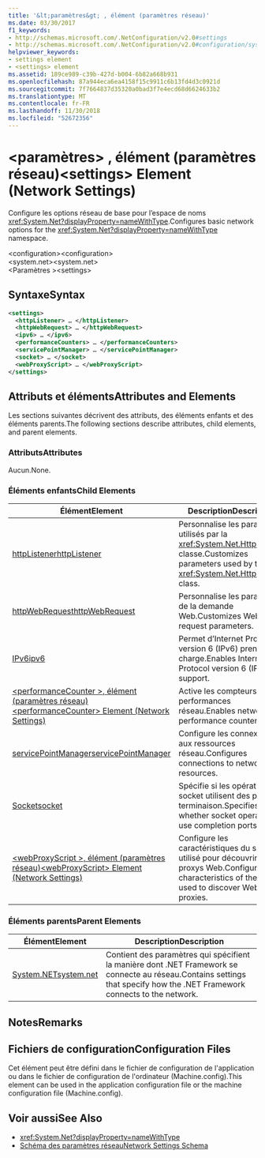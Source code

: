 ```yaml
---
title: '&lt;paramètres&gt; , élément (paramètres réseau)'
ms.date: 03/30/2017
f1_keywords:
- http://schemas.microsoft.com/.NetConfiguration/v2.0#settings
- http://schemas.microsoft.com/.NetConfiguration/v2.0#configuration/system.net/settings
helpviewer_keywords:
- settings element
- <settings> element
ms.assetid: 189ce989-c39b-427d-b004-6b82a668b931
ms.openlocfilehash: 87a944eca6ea4158f15c9911c6b13fd4d3c0921d
ms.sourcegitcommit: 7f7664837d35320a0bad3f7e4ecd68d6624633b2
ms.translationtype: MT
ms.contentlocale: fr-FR
ms.lasthandoff: 11/30/2018
ms.locfileid: "52672356"
---
```

# <a name="ltsettingsgt-element-network-settings"></a><span data-ttu-id="4cfe4-102">&lt;paramètres&gt; , élément (paramètres réseau)</span><span class="sxs-lookup"><span data-stu-id="4cfe4-102">&lt;settings&gt; Element (Network Settings)</span></span>
<span data-ttu-id="4cfe4-103">Configure les options réseau de base pour l’espace de noms <xref:System.Net?displayProperty=nameWithType>.</span><span class="sxs-lookup"><span data-stu-id="4cfe4-103">Configures basic network options for the <xref:System.Net?displayProperty=nameWithType> namespace.</span></span>  
  
 <span data-ttu-id="4cfe4-104">\<configuration></span><span class="sxs-lookup"><span data-stu-id="4cfe4-104">\<configuration></span></span>  
<span data-ttu-id="4cfe4-105">\<system.net></span><span class="sxs-lookup"><span data-stu-id="4cfe4-105">\<system.net></span></span>  
<span data-ttu-id="4cfe4-106">\<Paramètres ></span><span class="sxs-lookup"><span data-stu-id="4cfe4-106">\<settings></span></span>  
  
## <a name="syntax"></a><span data-ttu-id="4cfe4-107">Syntaxe</span><span class="sxs-lookup"><span data-stu-id="4cfe4-107">Syntax</span></span>  
  
```xml  
<settings>  
  <httpListener> … </httpListener>  
  <httpWebRequest> … </httpWebRequest>  
  <ipv6> … </ipv6>  
  <performanceCounters> … </performanceCounters>  
  <servicePointManager> … </servicePointManager>  
  <socket> … </socket>  
  <webProxyScript> … </webProxyScript>  
</settings>  
```  
  
## <a name="attributes-and-elements"></a><span data-ttu-id="4cfe4-108">Attributs et éléments</span><span class="sxs-lookup"><span data-stu-id="4cfe4-108">Attributes and Elements</span></span>  
 <span data-ttu-id="4cfe4-109">Les sections suivantes décrivent des attributs, des éléments enfants et des éléments parents.</span><span class="sxs-lookup"><span data-stu-id="4cfe4-109">The following sections describe attributes, child elements, and parent elements.</span></span>  
  
### <a name="attributes"></a><span data-ttu-id="4cfe4-110">Attributs</span><span class="sxs-lookup"><span data-stu-id="4cfe4-110">Attributes</span></span>  
 <span data-ttu-id="4cfe4-111">Aucun.</span><span class="sxs-lookup"><span data-stu-id="4cfe4-111">None.</span></span>  
  
### <a name="child-elements"></a><span data-ttu-id="4cfe4-112">Éléments enfants</span><span class="sxs-lookup"><span data-stu-id="4cfe4-112">Child Elements</span></span>  
  
|<span data-ttu-id="4cfe4-113">Élément</span><span class="sxs-lookup"><span data-stu-id="4cfe4-113">Element</span></span>|<span data-ttu-id="4cfe4-114">Description</span><span class="sxs-lookup"><span data-stu-id="4cfe4-114">Description</span></span>|  
|-------------|-----------------|  
|[<span data-ttu-id="4cfe4-115">httpListener</span><span class="sxs-lookup"><span data-stu-id="4cfe4-115">httpListener</span></span>](../../../../../docs/framework/configure-apps/file-schema/network/httplistener-element-network-settings.md)|<span data-ttu-id="4cfe4-116">Personnalise les paramètres utilisés par la <xref:System.Net.HttpListener> classe.</span><span class="sxs-lookup"><span data-stu-id="4cfe4-116">Customizes parameters used by the <xref:System.Net.HttpListener> class.</span></span>|  
|[<span data-ttu-id="4cfe4-117">httpWebRequest</span><span class="sxs-lookup"><span data-stu-id="4cfe4-117">httpWebRequest</span></span>](../../../../../docs/framework/configure-apps/file-schema/network/httpwebrequest-element-network-settings.md)|<span data-ttu-id="4cfe4-118">Personnalise les paramètres de la demande Web.</span><span class="sxs-lookup"><span data-stu-id="4cfe4-118">Customizes Web request parameters.</span></span>|  
|[<span data-ttu-id="4cfe4-119">IPv6</span><span class="sxs-lookup"><span data-stu-id="4cfe4-119">ipv6</span></span>](../../../../../docs/framework/configure-apps/file-schema/network/ipv6-element-network-settings.md)|<span data-ttu-id="4cfe4-120">Permet d’Internet Protocol version 6 (IPv6) prennent en charge.</span><span class="sxs-lookup"><span data-stu-id="4cfe4-120">Enables Internet Protocol version 6 (IPv6) support.</span></span>|  
|[<span data-ttu-id="4cfe4-121">\<performanceCounter >, élément (paramètres réseau)</span><span class="sxs-lookup"><span data-stu-id="4cfe4-121">\<performanceCounter> Element (Network Settings)</span></span>](../../../../../docs/framework/configure-apps/file-schema/network/performancecounter-element-network-settings.md)|<span data-ttu-id="4cfe4-122">Active les compteurs de performances réseau.</span><span class="sxs-lookup"><span data-stu-id="4cfe4-122">Enables network performance counters.</span></span>|  
|[<span data-ttu-id="4cfe4-123">servicePointManager</span><span class="sxs-lookup"><span data-stu-id="4cfe4-123">servicePointManager</span></span>](../../../../../docs/framework/configure-apps/file-schema/network/servicepointmanager-element-network-settings.md)|<span data-ttu-id="4cfe4-124">Configure les connexions aux ressources réseau.</span><span class="sxs-lookup"><span data-stu-id="4cfe4-124">Configures connections to network resources.</span></span>|  
|[<span data-ttu-id="4cfe4-125">Socket</span><span class="sxs-lookup"><span data-stu-id="4cfe4-125">socket</span></span>](../../../../../docs/framework/configure-apps/file-schema/network/socket-element-network-settings.md)|<span data-ttu-id="4cfe4-126">Spécifie si les opérations de socket utilisent des ports de terminaison.</span><span class="sxs-lookup"><span data-stu-id="4cfe4-126">Specifies whether socket operations use completion ports.</span></span>|  
|[<span data-ttu-id="4cfe4-127">\<webProxyScript >, élément (paramètres réseau)</span><span class="sxs-lookup"><span data-stu-id="4cfe4-127">\<webProxyScript> Element (Network Settings)</span></span>](../../../../../docs/framework/configure-apps/file-schema/network/webproxyscript-element-network-settings.md)|<span data-ttu-id="4cfe4-128">Configure les caractéristiques du script utilisé pour découvrir les proxys Web.</span><span class="sxs-lookup"><span data-stu-id="4cfe4-128">Configures the characteristics of the script used to discover Web proxies.</span></span>|  
  
### <a name="parent-elements"></a><span data-ttu-id="4cfe4-129">Éléments parents</span><span class="sxs-lookup"><span data-stu-id="4cfe4-129">Parent Elements</span></span>  
  
|<span data-ttu-id="4cfe4-130">Élément</span><span class="sxs-lookup"><span data-stu-id="4cfe4-130">Element</span></span>|<span data-ttu-id="4cfe4-131">Description</span><span class="sxs-lookup"><span data-stu-id="4cfe4-131">Description</span></span>|  
|-------------|-----------------|  
|[<span data-ttu-id="4cfe4-132">System.NET</span><span class="sxs-lookup"><span data-stu-id="4cfe4-132">system.net</span></span>](../../../../../docs/framework/configure-apps/file-schema/network/system-net-element-network-settings.md)|<span data-ttu-id="4cfe4-133">Contient des paramètres qui spécifient la manière dont .NET Framework se connecte au réseau.</span><span class="sxs-lookup"><span data-stu-id="4cfe4-133">Contains settings that specify how the .NET Framework connects to the network.</span></span>|  
  
## <a name="remarks"></a><span data-ttu-id="4cfe4-134">Notes</span><span class="sxs-lookup"><span data-stu-id="4cfe4-134">Remarks</span></span>  
  
## <a name="configuration-files"></a><span data-ttu-id="4cfe4-135">Fichiers de configuration</span><span class="sxs-lookup"><span data-stu-id="4cfe4-135">Configuration Files</span></span>  
 <span data-ttu-id="4cfe4-136">Cet élément peut être défini dans le fichier de configuration de l'application ou dans le fichier de configuration de l'ordinateur (Machine.config).</span><span class="sxs-lookup"><span data-stu-id="4cfe4-136">This element can be used in the application configuration file or the machine configuration file (Machine.config).</span></span>  
  
## <a name="see-also"></a><span data-ttu-id="4cfe4-137">Voir aussi</span><span class="sxs-lookup"><span data-stu-id="4cfe4-137">See Also</span></span>  
- <xref:System.Net?displayProperty=nameWithType>  
- [<span data-ttu-id="4cfe4-138">Schéma des paramètres réseau</span><span class="sxs-lookup"><span data-stu-id="4cfe4-138">Network Settings Schema</span></span>](../../../../../docs/framework/configure-apps/file-schema/network/index.md)
